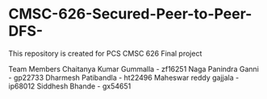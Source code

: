 # CMSC-626-Secured-Peer-to-Peer-DFS-
This repository is created for PCS CMSC 626 Final project

Team Members
Chaitanya Kumar Gummalla - zf16251
Naga Panindra Ganni - gp22733
Dharmesh Patibandla - ht22496
Maheswar reddy gajjala - ip68012
Siddhesh Bhande - gx54651
